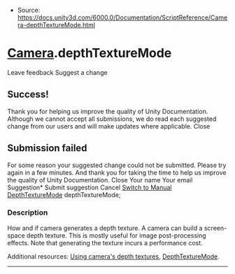 * Source: https://docs.unity3d.com/6000.0/Documentation/ScriptReference/Camera-depthTextureMode.html

#  [Camera](https://docs.unity3d.com/6000.0/Documentation/ScriptReference/Camera.html).depthTextureMode
Leave feedback
Suggest a change
## Success!
Thank you for helping us improve the quality of Unity Documentation. Although we cannot accept all submissions, we do read each suggested change from our users and will make updates where applicable.
Close
## Submission failed
For some reason your suggested change could not be submitted. Please <a>try again</a> in a few minutes. And thank you for taking the time to help us improve the quality of Unity Documentation.
Close
Your name Your email Suggestion* Submit suggestion
Cancel
[Switch to Manual](https://docs.unity3d.com/6000.0/Documentation/Manual/class-Camera.html "Go to Camera Component in the Manual")
[DepthTextureMode](https://docs.unity3d.com/6000.0/Documentation/ScriptReference/DepthTextureMode.html) depthTextureMode; 
### Description
How and if camera generates a depth texture.
A camera can build a screen-space depth texture. This is mostly useful for image post-processing effects. Note that generating the texture incurs a performance cost.  
  
Additional resources: [Using camera's depth textures](https://docs.unity3d.com/6000.0/Documentation/Manual/SL-CameraDepthTexture.html), [DepthTextureMode](https://docs.unity3d.com/6000.0/Documentation/ScriptReference/DepthTextureMode.html).
* * *
